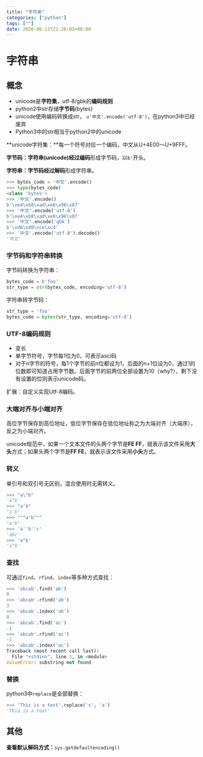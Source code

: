 ```yaml
---
title: "字符串"
categories: ["python"]
tags: [""]
date: 2020-06-11T21:28:03+08:00
---
```


# 字符串

## 概念

- unicode是**字符集**，utf-8/gbk的**编码规则**
- python2中str存储**字节码**(bytes)
- unicode使用编码转换成str， `u'中文'.encode('utf-8')`，在python3中已经废弃
- Python3中的str相当于python2中的unicode

**unicode字符集：**每一个符号对应一个编码，中文从U+4E00～U+9FFF。

**字节码：**字符串(unicode)经过**编码**形成字节码，以`b'`开头。

**字符串：**字节码经过**解码**形成字符串。

```python
>>> bytes_code = '中文'.encode()
>>> type(bytes_code)
<class 'bytes'>
>>> '中文'.encode()
b'\xe4\xb8\xad\xe6\x96\x87'
>>> '中文'.encode('utf-8')
b'\xe4\xb8\xad\xe6\x96\x87'
>>> '中文'.encode('gbk')
b'\xd6\xd0\xce\xc4'
>>> '中文'.encode('utf-8').decode()
'中文'
```

### 字节码和字符串转换

字节码转换为字符串：

```python
bytes_code = b'foo'
str_type = str(bytes_code, encoding='utf-8')
```

字符串转字节码：

```python
str_type = 'foo'
bytes_code = bytes(str_type, encoding='utf-8')
```

### UTF-8编码规则

- 变长
- 单字节符号，字节每1位为0，可表示asci码
- 对于n字节的符号，每1个字节的前n位都设为1，后面的n+1位设为0，通过1的位数即可知道占用字节数。后面字节的前两位全部设置为10（why?），剩下没有设置的位则表示unicode码。

扩展：自定义实现Utf-8编码。

### 大端对齐与小端对齐

高位字节保存到高位地址，低位字节保存在低位地址称之为大端对齐（大端序），反之为小端对齐。

unicode规范中，如果一个文本文件的头两个字节是**FE FF**，就表示该文件采用**大头**方式；如果头两个字节是**FF FE**，就表示该文件采用**小头**方式。

### 转义

单引号和双引号无区别，混合使用时无需转义。

```python
>>> "a\"b"
'a"b'
>>> "a'b"
"a'b"
>>> """a'b"""
"a'b"
>>> 'a''b''c'
'abc'
>>> 'a"b'
'a"b'
```

### 查找

可通过`find`、`rfind`、`index`等多种方式查找：

```python
>>> 'abcab'.find('ab')
0
>>> 'abcab'.rfind('ab')
3
>>> 'abcab'.index('ab')
0
>>> 'abcab'.find('ac')
-1
>>> 'abcab'.rfind('ac')
-1
>>> 'abcab'.index('ac')
Traceback (most recent call last):
  File "<stdin>", line 1, in <module>
ValueError: substring not found
```

### 替换

python3中`replace`是全部替换：

```python
>>> 'This is a test'.replace('s', 'a')
'Thia ia a teat'
```

## 其他

**查看默认解码方式：**`sys.getdefaultencoding()`
